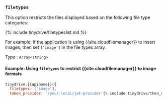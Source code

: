 ### `filetypes`

This option restricts the files displayed based on the following file type categories:

{% include tinydrive/filetypeslist.md %}

For example: If the application is using {{site.cloudfilemanager}} to insert images, then set `['image']` in the file types array.

Type
: `Array<string>`

#### Example: Using `filetypes` to restrict {{site.cloudfilemanager}} to image formats

```js
tinydrive.{{apiname}}({
  filetypes: ['image'],
  token_provider: '/your-local/jwt-provider'{% include tinydrive/then_code_chunk.md %}
```

